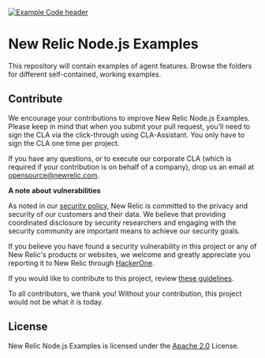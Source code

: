 [![Example Code header](https://github.com/newrelic/opensource-website/raw/main/src/images/categories/Example_Code.png)](https://opensource.newrelic.com/oss-category/#example-code)

# New Relic Node.js Examples

This repository will contain examples of agent features.  Browse the folders for different self-contained, working examples.

## Contribute

We encourage your contributions to improve New Relic Node.js Examples. Please keep in mind that when you submit your pull request, you'll need to sign the CLA via the click-through using CLA-Assistant. You only have to sign the CLA one time per project.

If you have any questions, or to execute our corporate CLA (which is required if your contribution is on behalf of a company), drop us an email at opensource@newrelic.com.

**A note about vulnerabilities**

As noted in our [security policy](../../security/policy), New Relic is committed to the privacy and security of our customers and their data. We believe that providing coordinated disclosure by security researchers and engaging with the security community are important means to achieve our security goals.

If you believe you have found a security vulnerability in this project or any of New Relic's products or websites, we welcome and greatly appreciate you reporting it to New Relic through [HackerOne](https://hackerone.com/newrelic).

If you would like to contribute to this project, review [these guidelines](./CONTRIBUTING.md).

To all contributors, we thank you!  Without your contribution, this project would not be what it is today.

## License
New Relic Node.js Examples is licensed under the [Apache 2.0](http://apache.org/licenses/LICENSE-2.0.txt) License.
